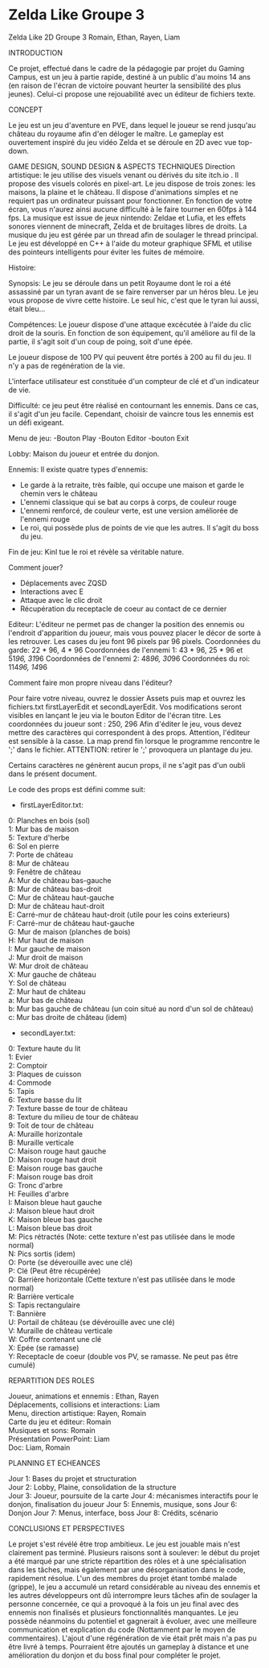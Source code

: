 # Zelda Like Groupe 3
Zelda Like 2D Groupe 3
Romain, Ethan, Rayen, Liam

INTRODUCTION

Ce projet, effectué dans le cadre de la pédagogie par projet du Gaming Campus, est un jeu à partie rapide, destiné à un public d'au moins 14 ans (en raison de l'écran de victoire
pouvant heurter la sensibilité des plus jeunes). Celui-ci propose une rejouabilité avec un éditeur de fichiers texte.

CONCEPT

Le jeu est un jeu d'aventure en PVE, dans lequel le joueur se rend jusqu'au château du royaume afin d'en déloger le maître. Le gameplay est ouvertement inspiré du jeu vidéo Zelda et se
déroule en 2D avec vue top-down.

GAME DESIGN, SOUND DESIGN & ASPECTS TECHNIQUES
Direction artistique: le jeu utilise des visuels venant ou dérivés du site itch.io . Il propose des visuels colorés en pixel-art.
Le jeu dispose de trois zones: les maisons, la plaine et le château. Il dispose d'animations simples et ne requiert pas un ordinateur puissant pour fonctionner. En fonction de votre
écran, vous n'aurez ainsi aucune difficulté à le faire tourner en 60fps à 144 fps. La musique est issue de jeux nintendo: Zeldae et Lufia, et les effets sonores viennent de minecraft,
Zelda et de bruitages libres de droits. La musique du jeu est gérée par un thread afin de soulager le thread principal. Le jeu est développé en C++ à l'aide du moteur graphique SFML et
utilise des pointeurs intelligents pour éviter les fuites de mémoire.


Histoire:

Synopsis: Le jeu se déroule dans un petit Royaume dont le roi a été assassiné par un tyran avant de se faire renverser par un héros bleu. Le jeu vous propose de vivre cette histoire.
Le seul hic, c'est que le tyran lui aussi, était bleu...

Compétences:
Le joueur dispose d'une attaque excécutée à l'aide du clic droit de la souris. En fonction de son équipement, qu'il améliore au fil de la partie,
il s'agit soit d'un coup de poing, soit d'une épée.

Le joueur dispose de 100 PV qui peuvent être portés à 200 au fil du jeu. Il n'y a pas de regénération de la vie.

L'interface utilisateur est constituée d'un compteur de clé et d'un indicateur de vie.

Difficulté: ce jeu peut être réalisé en contournant les ennemis. Dans ce cas, il s'agit d'un jeu facile. Cependant, choisir de vaincre tous les ennemis est un défi exigeant.

Menu de jeu:
-Bouton Play
-Bouton Editor
-bouton Exit

Lobby:
Maison du joueur et entrée du donjon.

Ennemis:
Il existe quatre types d'ennemis: 
- Le garde à la retraite, très faible, qui occupe une maison et garde le chemin vers le château
- L'ennemi classique qui se bat au corps à corps, de couleur rouge
- L'ennemi renforcé, de couleur verte, est une version améliorée de l'ennemi rouge
- Le roi, qui possède plus de points de vie que les autres. Il s'agit du boss du jeu.


Fin de jeu:
Kinl tue le roi et révèle sa véritable nature.

Comment jouer?

- Déplacements avec ZQSD
- Interactions avec E
- Attaque avec le clic droit
- Récupération du receptacle de coeur au contact de ce dernier

Editeur:
L'éditeur ne permet pas de changer la position des ennemis ou l'endroit d'apparition du joueur, mais vous pouvez placer le décor de sorte à les retrouver.
Les cases du jeu font 96 pixels par 96 pixels.
Coordonnées du garde: 22 * 96, 4 * 96
Coordonnées de l'ennemi 1: 43 * 96, 25 * 96 et 51*96, 31*96
Coordonnées de l'ennemi 2: 48*96, 30*96
Coordonnées du roi: 114*96, 14*96

Comment faire mon propre niveau dans l'éditeur?

Pour faire votre niveau, ouvrez le dossier Assets puis map et ouvrez les fichiers.txt firstLayerEdit et secondLayerEdit.
Vos modifications seront visibles en lançant le jeu via le bouton Editor de l'écran titre.
Les coordonnées du joueur sont : 250, 296
Afin d'éditer le jeu, vous devez mettre des caractères qui correspondent à des props. Attention, l'éditeur est sensible à la casse.
La map prend fin lorsque le programme rencontre le ';' dans le fichier.
ATTENTION: retirer le ';' provoquera un plantage du jeu.

Certains caractères ne génèrent aucun props, il ne s'agit pas d'un oubli dans le présent document.

Le code des props est défini comme suit:

- firstLayerEditor.txt:

0: Planches en bois (sol)  
1: Mur bas de maison  
5: Texture d'herbe  
6: Sol en pierre  
7: Porte de château  
8: Mur de château  
9: Fenêtre de château  
A: Mur de château bas-gauche  
B: Mur de château bas-droit  
C: Mur de château haut-gauche  
D: Mur de château haut-droit  
E: Carré-mur de château haut-droit (utile pour les coins exterieurs)  
F: Carré-mur de château haut-gauche  
G: Mur de maison (planches de bois)  
H: Mur haut de maison  
I: Mur gauche de maison  
J: Mur droit de maison  
W: Mur droit de château  
X: Mur gauche de château  
Y: Sol de château  
Z: Mur haut de château  
a: Mur bas de château  
b: Mur bas gauche de château (un coin situé au nord d'un sol de château)  
c: Mur bas droite de château (idem)  

- secondLayer.txt:  

0: Texture haute du lit  
1: Evier  
2: Comptoir  
3: Plaques de cuisson  
4: Commode  
5: Tapis  
6: Texture basse du lit  
7: Texture basse de tour de château  
8: Texture du milieu de tour de château  
9: Toit de tour de château  
A: Muraille horizontale  
B: Muraille verticale  
C: Maison rouge haut gauche  
D: Maison rouge haut droit  
E: Maison rouge bas gauche  
F: Maison rouge bas droit  
G: Tronc d'arbre  
H: Feuilles d'arbre  
I: Maison bleue haut gauche  
J: Maison bleue haut droit  
K: Maison bleue bas gauche  
L: Maison bleue bas droit  
M: Pics rétractés (Note: cette texture n'est pas utilisée dans le mode normal)  
N: Pics sortis (idem)  
O: Porte (se déverouille avec une clé)  
P: Clé (Peut être récupérée)  
Q: Barrière horizontale (Cette texture n'est pas utilisée dans le mode normal)  
R: Barrière verticale  
S: Tapis rectangulaire  
T: Bannière  
U: Portail de château (se dévérouille avec une clé)  
V: Muraille de château verticale  
W: Coffre contenant une clé  
X: Epée (se ramasse)  
Y: Receptacle de coeur (double vos PV, se ramasse. Ne peut pas être cumulé)  

REPARTITION DES ROLES

Joueur, animations et ennemis : Ethan, Rayen  
Déplacements, collisions et interactions: Liam  
Menu, direction artistique: Rayen, Romain  
Carte du jeu et éditeur: Romain  
Musiques et sons: Romain  
Présentation PowerPoint: Liam  
Doc: Liam, Romain  

PLANNING ET ECHEANCES

Jour 1: Bases du projet et structuration  
Jour 2: Lobby, Plaine, consolidation de la structure  
Jour 3: Joueur, poursuite de la carte
Jour 4: mécanismes interactifs pour le donjon, finalisation du joueur
Jour 5: Ennemis, musique, sons
Jour 6: Donjon
Jour 7: Menus, interface, boss
Jour 8: Crédits, scénario

CONCLUSIONS ET PERSPECTIVES

Le projet s'est révélé être trop ambitieux. Le jeu est jouable mais n'est clairement pas terminé. Plusieurs raisons sont à soulever: le début du projet a été marqué par une stricte
répartition des rôles et à une spécialisation dans les tâches, mais également par une désorganisation dans le code, rapidement résolue. L'un des membres du projet étant tombé malade (grippe), le jeu a accumulé un retard considérable au niveau des ennemis et les autres développeurs ont dû interrompre leurs tâches afin de soulager la personne concernée, ce qui a provoqué à la fois un jeu final avec des ennemis non finalisés et plusieurs fonctionnalités manquantes. Le jeu possède néanmoins du potentiel et gagnerait à évoluer, avec une meilleure communication et explication du code (Nottamment par le moyen de commentaires). L'ajout d'une régénération de vie était prêt mais n'a pas pu être livré à temps. Pourraient être ajoutés un gameplay à distance et une amélioration du donjon et du boss final pour compléter le projet.
